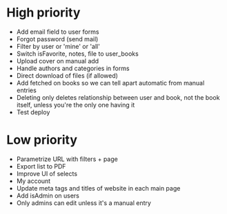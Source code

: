 High priority
=============

* Add email field to user forms
* Forgot password (send mail)
* Filter by user or 'mine' or 'all'
* Switch isFavorite, notes, file to user_books
* Upload cover on manual add
* Handle authors and categories in forms
* Direct download of files (if allowed)
* Add fetched on books so we can tell apart automatic from manual entries
* Deleting only deletes relationship between user and book, not the book itself, unless you're the only one having it
* Test deploy

Low priority
==============

* Parametrize URL with filters + page
* Export list to PDF
* Improve UI of selects
* My account
* Update meta tags and titles of website in each main page
* Add isAdmin on users
* Only admins can edit unless it's a manual entry